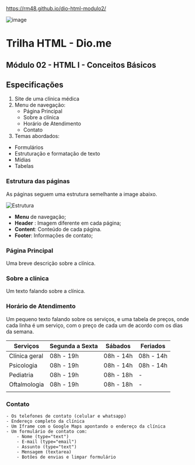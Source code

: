 https://rm48.github.io/dio-html-modulo2/

![image](https://user-images.githubusercontent.com/90143160/235254295-8d938af5-d2c5-4109-a805-007edd17b01a.png)


# Trilha HTML - Dio.me
## Módulo 02 - HTML I - Conceitos Básicos

## Especificações
1. Site de uma clínica médica
2. Menu de navegação:
    - Página Principal
    - Sobre a clínica
    - Horário de Atendimento
    - Contato
3. Temas abordados:
- Formulários
- Estruturação e formatação de texto
- Mídias
- Tabelas

### Estrutura das páginas

As páginas seguem uma estrutura semelhante a image abaixo.

![Estrutura](https://i.stack.imgur.com/9jI6f.gif)

 - **Menu** de navegação;
 - **Header** : Imagem diferente em cada página;
 - **Content**: Conteúdo de cada página.
 - **Footer**: Informações de contato;

### Página Principal
Uma breve descrição sobre a clínica.

### Sobre a clínica
Um texto falando sobre a clínica.

### Horário de Atendimento

Um pequeno texto falando sobre os serviços, e uma tabela de preços, onde cada linha é um serviço, com o preço de cada um de acordo com os dias da semana.

|Serviços |Segunda a Sexta | Sábados | Feriados |
|---|---|---|---|
|Clínica geral | 08h - 19h  | 08h - 14h | 08h - 14h  |
|Psicologia | 08h - 19h  | 08h - 14h | 08h - 14h  |
|Pediatria | 08h - 19h  | 08h - 18h | - |
|Oftalmologia | 08h - 19h  | 08h - 18h | - |
|||||

### Contato
    - Os telefones de contato (celular e whatsapp)
    - Endereço completo da clínica
    - Um Iframe com o Google Maps apontando o endereço da clínica
    - Um formulário de contato com:
        - Nome (type="text")
        - E-mail (type="email")
        - Assunto (type="text")
        - Mensagem (textarea)
        - Botões de envias e limpar formulário
